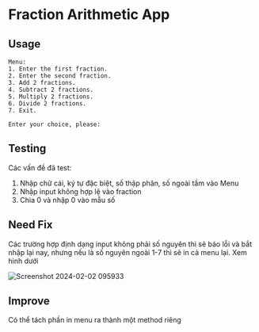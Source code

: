# Fraction Arithmetic App

## Usage
```
Menu:
1. Enter the first fraction.
2. Enter the second fraction.
3. Add 2 fractions.
4. Subtract 2 fractions.
5. Multiply 2 fractions.
6. Divide 2 fractions.
7. Exit.

Enter your choice, please: 
```
## Testing
Các vấn đề đã test:
1. Nhập chữ cái, ký tự đặc biệt, số thập phân, số ngoài tầm vào Menu
2. Nhập input không hợp lệ vào fraction
3. Chia 0 và nhập 0 vào mẫu số

## Need Fix
Các trường hợp định dạng input không phải số nguyên thì sẽ báo lỗi và bắt nhập lại nay, nhưng nếu là số nguyên ngoài 1-7 thì sẽ in cả menu lại. Xem hình dưới

![Screenshot 2024-02-02 095933](https://github.com/CongLuanTran/App/assets/152266452/fec23433-9742-4d74-80f0-2854686cf71d)

## Improve
Có thể tách phần in menu ra thành một method riêng

